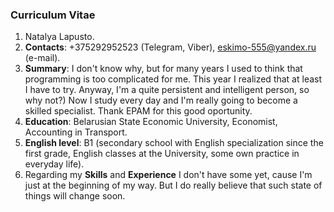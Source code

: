 ### **Curriculum Vitae**
1. Natalya Lapusto.
2. **Contacts**: +375292952523 (Telegram, Viber), eskimo-555@yandex.ru (e-mail).
3. **Summary**: I don't know why, but for many years I used to think that programming is too complicated for me. This year I realized that at least I  have to try. Anyway, I'm a quite persistent and intelligent person, so why not?) Now I study every day and I'm really going to become a skilled specialist. Thank EPAM for this good oportunity.
4. **Education**: Belarusian State Economic University, Economist, Accounting in Transport.
5. **English level**: B1 (secondary school with English specialization since the first grade, English classes at the University, some own practice in everyday life).
6. Regarding my  **Skills** and **Experience** I don't have some yet, cause I'm just at the beginning of my way. But I do really believe that such state of things will change soon.
